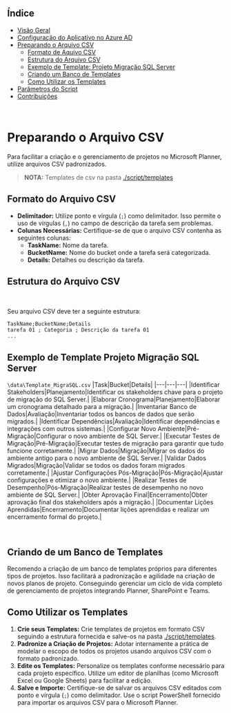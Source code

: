 ## Índice

- [Visão Geral](#visao-geral)
- [Configuração do Aplicativo no Azure AD](./azure-ad-setup.md)
- [Preparando o Arquivo CSV](./csv-templates.md)
    - [Formato de Aquivo CSV](#formato-do-arquivo-csv)
    - [Estrutura do Arquivo CSV](#estrutura-do-arquivo-csv)
    - [Exemplo de Template: Projeto Migração SQL Server](#exemplo-de-template-projeto-migracao-sql-server)
    - [Criando um Banco de Templates](#criando-um-banco-de-templates)
    - [Como Utilizar os Templates](#como-utilizar-os-templates)
- [Parâmetros do Script](./script-parameters.md)
- [Contribuições](./contributing.md)

<br>


# Preparando o Arquivo CSV

Para facilitar a criação e o gerenciamento de projetos no Microsoft Planner, utilize arquivos CSV padronizados.
> **NOTA:** Templates de csv na pasta [./script/templates](./script/templates)


## Formato do Arquivo CSV

- **Delimitador:** Utilize ponto e vírgula (`;`) como delimitador. Isso permite o uso de vírgulas (`,`) no campo de descrição da tarefa sem problemas.
- **Colunas Necessárias:** Certifique-se de que o arquivo CSV contenha as seguintes colunas:
    - **TaskName:** Nome da tarefa.
    - **BucketName:** Nome do bucket onde a tarefa será categorizada.
    - **Details:** Detalhes ou descrição da tarefa.


## Estrutura do Arquivo CSV

<br>

Seu arquivo CSV deve ter a seguinte estrutura:

```
TaskName;BucketName;Details 
tarefa 01 ; Categoria ; Descrição da tarefa 01
...
```

## Exemplo de Template Projeto Migração SQL Server
`\data\Template_MigraSQL.csv`
|Task|Bucket|Details|
|---|---|---|
|Identificar Stakeholders|Planejamento|Identificar os stakeholders chave para o projeto de migração do SQL Server.|
|Elaborar Cronograma|Planejamento|Elaborar um cronograma detalhado para a migração.|
|Inventariar Banco de Dados|Avaliação|Inventariar todos os bancos de dados que serão migrados.|
|Identificar Dependências|Avaliação|Identificar dependências e integrações com outros sistemas.|
|Configurar Novo Ambiente|Pré-Migração|Configurar o novo ambiente de SQL Server.|
|Executar Testes de Migração|Pré-Migração|Executar testes de migração para garantir que tudo funcione corretamente.|
|Migrar Dados|Migração|Migrar os dados do ambiente antigo para o novo ambiente de SQL Server.|
|Validar Dados Migrados|Migração|Validar se todos os dados foram migrados corretamente.|
|Ajustar Configurações Pós-Migração|Pós-Migração|Ajustar configurações e otimizar o novo ambiente.|
|Realizar Testes de Desempenho|Pós-Migração|Realizar testes de desempenho no novo ambiente de SQL Server.|
|Obter Aprovação Final|Encerramento|Obter aprovação final dos stakeholders após a migração.|
|Documentar Lições Aprendidas|Encerramento|Documentar lições aprendidas e realizar um encerramento formal do projeto.|

<br>

## Criando de um Banco de Templates

Recomendo a criação de um banco de templates próprios para diferentes tipos de projetos. Isso facilitará a padronização e agilidade na criação de novos planos de projeto. Conseguindo gerenciar um ciclo de vida completo de gerenciamento de projetos integrando Planner, SharePoint e Teams.

## Como Utilizar os Templates

1. **Crie seus Templates:** Crie templates de projetos em formato CSV seguindo a estrutura fornecida e salve-os na pasta [./script/templates](./script/templates).
2. **Padronize a Criação de Projetos:** Adotar internamente a prática de modelar o escopo de todos os projetos usando arquivos CSV com o formato padronizado.
3. **Edite os Templates:** Personalize os templates conforme necessário para cada projeto específico. Utilize um editor de planilhas (como Microsoft Excel ou Google Sheets) para facilitar a edição.
4. **Salve e Importe:** Certifique-se de salvar os arquivos CSV editados com ponto e vírgula (`;`) como delimitador. Use o script PowerShell fornecido para importar os arquivos CSV para o Microsoft Planner.


